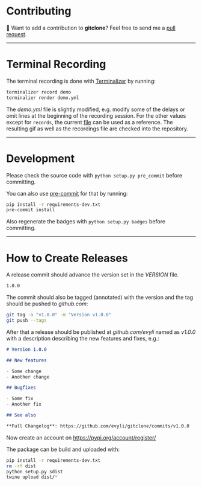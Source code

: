 # Contributing

👋 Want to add a contribution to **gitclone**? Feel free to send me a [pull request](https://github.com/evyli/gitclone/compare).

---

# Terminal Recording

The terminal recording is done with [Terminalizer](https://github.com/faressoft/terminalizer) by running:

```bash
terminalizer record demo
terminalier render demo.yml
```

The *demo.yml* file is slightly modified, e.g. modify some of the delays or omit lines at the beginning of the recording session. For the other values except for `records`, the current [file](https://github.com/evyli/gitclone/blob/master/img/terminalizer/demo.yml) can be used as a reference. The resulting gif as well as the recordings file are checked into the repository.

---

# Development

Please check the source code with `python setup.py pre_commit` before committing.

You can also use [pre-commit](https://github.com/pre-commit/pre-commit) for that by running:

```bash
pip install -r requirements-dev.txt
pre-commit install
```

Also regenerate the badges with `python setup.py badges` before committing.

---

# How to Create Releases

A release commit should advance the version set in the *VERSION* file.

```txt
1.0.0
```

The commit should also be tagged (annotated) with the version and the tag should be pushed to *github.com*:

```bash
git tag -a "v1.0.0" -m "Version v1.0.0"
git push --tags
```

After that a release should be published at *github.com/evyli* named as *v1.0.0* with a description describing the new features and fixes, e.g.:

```markdown
# Version 1.0.0

## New features

- Some change
- Another change

## Bugfixes

- Some fix
- Another fix

## See also

**Full Changelog**: https://github.com/evyli/gitclone/commits/v1.0.0
```

Now create an account on https://pypi.org/account/register/

The package can be build and uploaded with:

```bash
pip install -r requirements-dev.txt
rm -rf dist
python setup.py sdist
twine upload dist/*
```
